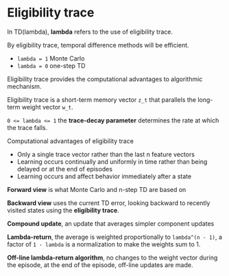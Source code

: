 # Eligibility trace

In TD(lambda), **lambda** refers to the use of eligibility trace.

By eligibility trace, temporal difference methods will be efficient.

- `lambda = 1` Monte Carlo
- `lambda = 0` one-step TD

Eligibility trace provides the computational advantages to algorithmic mechanism.

Eligibility trace is a short-term memory vector `z_t` that parallels the long-term weight vector `w_t`.

`0 <= lambda <= 1` the **trace-decay parameter** determines the rate at which the trace falls.

Computational advantages of eligibility trace
- Only a single trace vector rather than the last n feature vectors
- Learning occurs continually and uniformly in time rather than being delayed or at the end of episodes
- Learning occurs and affect behavior immediately after a state

**Forward view** is what Monte Carlo and n-step TD are based on

**Backward view** uses the current TD error, looking backward to recently visited states using the **eligibility trace**.

**Compound update**, an update that averages simpler component updates

**Lambda-return**, the average is weighted proportionally to `lambda^(n - 1)`, a factor of `1 - lambda` is a normalization to 
make the weights sum to 1.

**Off-line lambda-return algorithm**, no changes to the weight vector during the episode, at the end of the episode, 
off-line updates are made.


